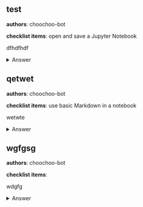 ## test
**authors**: choochoo-bot

**checklist items**: open and save a Jupyter Notebook

dfhdfhdf

<details>
<summary>Answer</summary>
dfhdfhd
</details>

## qetwet
**authors**: choochoo-bot

**checklist items**: use basic Markdown in a notebook

wetwte

<details>
<summary>Answer</summary>
qetwteew
</details>

## wgfgsg
**authors**: choochoo-bot

**checklist items**: 

wdgfg

<details>
<summary>Answer</summary>
wrgwgwg
</details>

